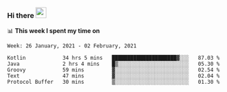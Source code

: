 ### Hi there <a href="https://www.gautamkrishnar.com/"><img src="https://media.giphy.com/media/hvRJCLFzcasrR4ia7z/giphy.gif" width="25px"></a>

📊 **This week I spent my time on**

<!--START_SECTION:waka-->
```text
Week: 26 January, 2021 - 02 February, 2021

Kotlin            34 hrs 5 mins   █████████████████████▓░░░   87.03 % 
Java              2 hrs 4 mins    █▒░░░░░░░░░░░░░░░░░░░░░░░   05.30 % 
Groovy            59 mins         ▓░░░░░░░░░░░░░░░░░░░░░░░░   02.54 % 
Text              47 mins         ▓░░░░░░░░░░░░░░░░░░░░░░░░   02.04 % 
Protocol Buffer   30 mins         ▒░░░░░░░░░░░░░░░░░░░░░░░░   01.30 % 
```
<!--END_SECTION:waka-->
